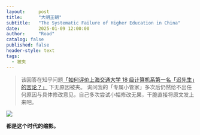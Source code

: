 ```yaml
---
layout:     post
title:      "大明王朝"
subtitle:   "The Systematic Failure of Higher Education in China"
date:       2025-01-09 12:00:00
author:     "Road"
catalog: false
published: false
header-style: text
tags:
  - 被夹
---
```


> 该回答在知乎问题[「如何评价上海交通大学 18 级计算机系第一名「迟先生」的言论？」](https://www.zhihu.com/question/439622084/answer/1685314467) 下无原因被夹。
> 询问我的「专属小管家」多次后仍然给不出任何原因与具体修改意见，自己多次尝试小幅修改无果，干脆直接将原文发上来吧。


![](https://v.douyin.com/iyV5LAgY/)


**都是这个时代的缩影。**
